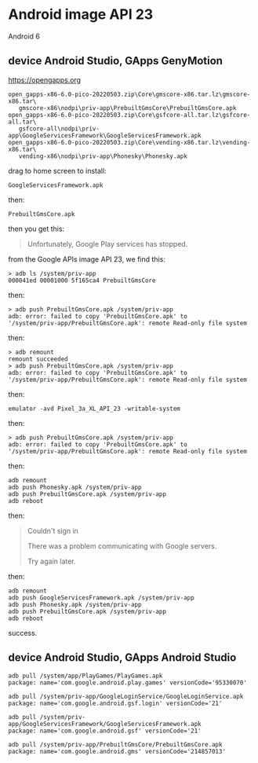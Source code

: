 # Android image API 23

Android 6

## device Android Studio, GApps GenyMotion

https://opengapps.org

~~~
open_gapps-x86-6.0-pico-20220503.zip\Core\gmscore-x86.tar.lz\gmscore-x86.tar\
   gmscore-x86\nodpi\priv-app\PrebuiltGmsCore\PrebuiltGmsCore.apk
open_gapps-x86-6.0-pico-20220503.zip\Core\gsfcore-all.tar.lz\gsfcore-all.tar\
   gsfcore-all\nodpi\priv-app\GoogleServicesFramework\GoogleServicesFramework.apk
open_gapps-x86-6.0-pico-20220503.zip\Core\vending-x86.tar.lz\vending-x86.tar\
   vending-x86\nodpi\priv-app\Phonesky\Phonesky.apk
~~~

drag to home screen to install:

~~~
GoogleServicesFramework.apk
~~~

then:

~~~
PrebuiltGmsCore.apk
~~~

then you get this:

> Unfortunately, Google Play services has stopped.

from the Google APIs image API 23, we find this:

~~~
> adb ls /system/priv-app
000041ed 00001000 5f165ca4 PrebuiltGmsCore
~~~

then:

~~~
> adb push PrebuiltGmsCore.apk /system/priv-app
adb: error: failed to copy 'PrebuiltGmsCore.apk' to
'/system/priv-app/PrebuiltGmsCore.apk': remote Read-only file system
~~~

then:

~~~
> adb remount
remount succeeded
> adb push PrebuiltGmsCore.apk /system/priv-app
adb: error: failed to copy 'PrebuiltGmsCore.apk' to
'/system/priv-app/PrebuiltGmsCore.apk': remote Read-only file system
~~~

then:

~~~
emulator -avd Pixel_3a_XL_API_23 -writable-system
~~~

then:

~~~
> adb push PrebuiltGmsCore.apk /system/priv-app
adb: error: failed to copy 'PrebuiltGmsCore.apk' to
'/system/priv-app/PrebuiltGmsCore.apk': remote Read-only file system
~~~

then:

~~~
adb remount
adb push Phonesky.apk /system/priv-app
adb push PrebuiltGmsCore.apk /system/priv-app
adb reboot
~~~

then:

> Couldn't sign in
>
> There was a problem communicating with Google servers.
>
> Try again later.

then:

~~~
adb remount
adb push GoogleServicesFramework.apk /system/priv-app
adb push Phonesky.apk /system/priv-app
adb push PrebuiltGmsCore.apk /system/priv-app
adb reboot
~~~

success.

## device Android Studio, GApps Android Studio

~~~
adb pull /system/app/PlayGames/PlayGames.apk
package: name='com.google.android.play.games' versionCode='95330070'

adb pull /system/priv-app/GoogleLoginService/GoogleLoginService.apk
package: name='com.google.android.gsf.login' versionCode='21'

adb pull /system/priv-app/GoogleServicesFramework/GoogleServicesFramework.apk
package: name='com.google.android.gsf' versionCode='21'

adb pull /system/priv-app/PrebuiltGmsCore/PrebuiltGmsCore.apk
package: name='com.google.android.gms' versionCode='214857013'
~~~
